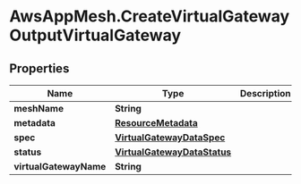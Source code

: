 # AwsAppMesh.CreateVirtualGatewayOutputVirtualGateway

## Properties

Name | Type | Description | Notes
------------ | ------------- | ------------- | -------------
**meshName** | **String** |  | 
**metadata** | [**ResourceMetadata**](ResourceMetadata.md) |  | 
**spec** | [**VirtualGatewayDataSpec**](VirtualGatewayDataSpec.md) |  | 
**status** | [**VirtualGatewayDataStatus**](VirtualGatewayDataStatus.md) |  | 
**virtualGatewayName** | **String** |  | 


